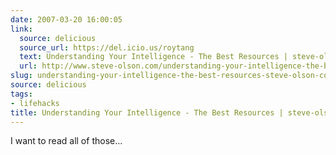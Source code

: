 ```yaml
---
date: 2007-03-20 16:00:05
link:
  source: delicious
  source_url: https://del.icio.us/roytang
  text: Understanding Your Intelligence - The Best Resources | steve-olson.com
  url: http://www.steve-olson.com/understanding-your-intelligence-the-best-resources/
slug: understanding-your-intelligence-the-best-resources-steve-olson-com
source: delicious
tags:
- lifehacks
title: Understanding Your Intelligence - The Best Resources | steve-olson.com
---
```


I want to read all of those...